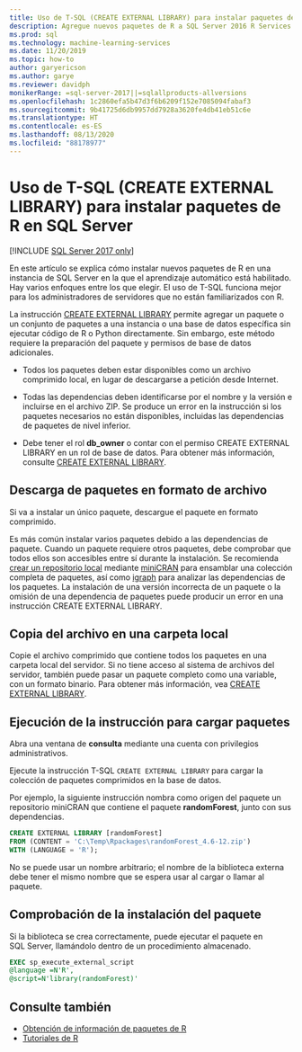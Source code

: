 ```yaml
---
title: Uso de T-SQL (CREATE EXTERNAL LIBRARY) para instalar paquetes de R
description: Agregue nuevos paquetes de R a SQL Server 2016 R Services o SQL Server Machine Learning Services (en base de datos).
ms.prod: sql
ms.technology: machine-learning-services
ms.date: 11/20/2019
ms.topic: how-to
author: garyericson
ms.author: garye
ms.reviewer: davidph
monikerRange: =sql-server-2017||=sqlallproducts-allversions
ms.openlocfilehash: 1c2860efa5b47d3f6b6209f152e7085094fabaf3
ms.sourcegitcommit: 9b41725d6db9957dd7928a3620fe4db41eb51c6e
ms.translationtype: HT
ms.contentlocale: es-ES
ms.lasthandoff: 08/13/2020
ms.locfileid: "88178977"
---
```

# <a name="use-t-sql-create-external-library-to-install-r-packages-on-sql-server"></a>Uso de T-SQL (CREATE EXTERNAL LIBRARY) para instalar paquetes de R en SQL Server
[!INCLUDE [SQL Server 2017 only](../../includes/applies-to-version/sqlserver2017-only.md)]

En este artículo se explica cómo instalar nuevos paquetes de R en una instancia de SQL Server en la que el aprendizaje automático está habilitado. Hay varios enfoques entre los que elegir. El uso de T-SQL funciona mejor para los administradores de servidores que no están familiarizados con R.

La instrucción [CREATE EXTERNAL LIBRARY](https://docs.microsoft.com/sql/t-sql/statements/create-external-library-transact-sql) permite agregar un paquete o un conjunto de paquetes a una instancia o una base de datos específica sin ejecutar código de R o Python directamente. Sin embargo, este método requiere la preparación del paquete y permisos de base de datos adicionales.

+ Todos los paquetes deben estar disponibles como un archivo comprimido local, en lugar de descargarse a petición desde Internet.

+ Todas las dependencias deben identificarse por el nombre y la versión e incluirse en el archivo ZIP. Se produce un error en la instrucción si los paquetes necesarios no están disponibles, incluidas las dependencias de paquetes de nivel inferior. 

+ Debe tener el rol **db_owner** o contar con el permiso CREATE EXTERNAL LIBRARY en un rol de base de datos. Para obtener más información, consulte [CREATE EXTERNAL LIBRARY](https://docs.microsoft.com/sql/t-sql/statements/create-external-library-transact-sql).

## <a name="download-packages-in-archive-format"></a>Descarga de paquetes en formato de archivo

Si va a instalar un único paquete, descargue el paquete en formato comprimido.

Es más común instalar varios paquetes debido a las dependencias de paquete. Cuando un paquete requiere otros paquetes, debe comprobar que todos ellos son accesibles entre sí durante la instalación. Se recomienda [crear un repositorio local](create-a-local-package-repository-using-minicran.md) mediante [miniCRAN](https://andrie.github.io/miniCRAN/) para ensamblar una colección completa de paquetes, así como [igraph](https://igraph.org/r/) para analizar las dependencias de los paquetes. La instalación de una versión incorrecta de un paquete o la omisión de una dependencia de paquetes puede producir un error en una instrucción CREATE EXTERNAL LIBRARY. 

## <a name="copy-the-file-to-a-local-folder"></a>Copia del archivo en una carpeta local

Copie el archivo comprimido que contiene todos los paquetes en una carpeta local del servidor. Si no tiene acceso al sistema de archivos del servidor, también puede pasar un paquete completo como una variable, con un formato binario. Para obtener más información, vea [CREATE EXTERNAL LIBRARY](../../t-sql/statements/create-external-library-transact-sql.md).

## <a name="run-the-statement-to-upload-packages"></a>Ejecución de la instrucción para cargar paquetes

Abra una ventana de **consulta** mediante una cuenta con privilegios administrativos.

Ejecute la instrucción T-SQL `CREATE EXTERNAL LIBRARY` para cargar la colección de paquetes comprimidos en la base de datos.

Por ejemplo, la siguiente instrucción nombra como origen del paquete un repositorio miniCRAN que contiene el paquete **randomForest**, junto con sus dependencias. 

```sql
CREATE EXTERNAL LIBRARY [randomForest]
FROM (CONTENT = 'C:\Temp\Rpackages\randomForest_4.6-12.zip')
WITH (LANGUAGE = 'R');
```

No se puede usar un nombre arbitrario; el nombre de la biblioteca externa debe tener el mismo nombre que se espera usar al cargar o llamar al paquete.

## <a name="verify-package-installation"></a>Comprobación de la instalación del paquete

Si la biblioteca se crea correctamente, puede ejecutar el paquete en SQL Server, llamándolo dentro de un procedimiento almacenado.
    
```sql
EXEC sp_execute_external_script
@language =N'R',
@script=N'library(randomForest)'
```

## <a name="see-also"></a>Consulte también

+ [Obtención de información de paquetes de R](r-package-information.md)
+ [Tutoriales de R](../tutorials/sql-server-r-tutorials.md)

